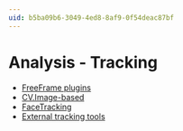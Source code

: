```yaml
---
uid: b5ba09b6-3049-4ed8-8af9-0f54deac87bf
---
```


# Analysis - Tracking
- [FreeFrame plugins](xref:a23ae4b6-0c26-4b40-bfba-5b9b21b912a0)
- [CV.Image-based](xref:70baa0ef-afe7-40d0-8f9f-2675e36f1c2e)
- [FaceTracking](xref:03918d4f-198e-4215-bfad-67f0dfe0205b)
- [External tracking tools](xref:274e3763-93fd-4463-8a0f-1674ada2ba1c)
